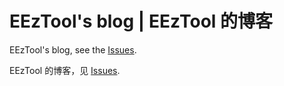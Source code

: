 # EEzTool's blog | EEzTool 的博客

EEzTool's blog, see the [Issues](https://github.com/EEzTool/eeztool.github.io/issues).

EEzTool 的博客，见 [Issues](https://github.com/EEzTool/eeztool.github.io/issues).
